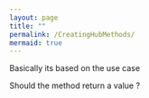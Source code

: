 ```yaml
---
layout: page
title: ""
permalink: /CreatingHubMethods/
mermaid: true
---
```



Basically its based on the use case

Should the method return a value ?


